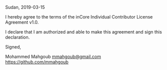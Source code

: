 Sudan, 2019-03-15

I hereby agree to the terms of the inCore Individual Contributor License
Agreement v1.0.

I declare that I am authorized and able to make this agreement and sign this
declaration.

Signed,

Mohammed Mahgoub mmahgoub@gmail.com https://github.com/mmahgoub
